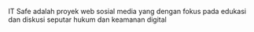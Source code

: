 IT Safe adalah proyek web sosial media yang dengan fokus pada edukasi dan diskusi seputar hukum dan keamanan digital
